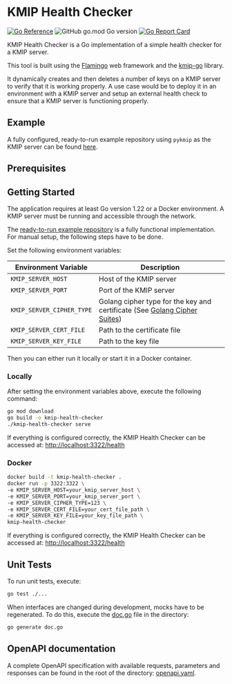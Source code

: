 # KMIP Health Checker 
[![Go Reference](https://pkg.go.dev/badge/github.com/friedrichrezner/kmip-health-checker.svg)](https://pkg.go.dev/github.com/friedrichrezner/kmip-health-checker)
![GitHub go.mod Go version](https://img.shields.io/github/go-mod/go-version/friedrichrezner/kmip-health-checker)
[![Go Report Card](https://goreportcard.com/badge/github.com/friedrichrezner/kmip-health-checker)](https://goreportcard.com/report/github.com/friedrichrezner/kmip-health-checker)

KMIP Health Checker is a Go implementation of a simple health checker for a KMIP server.

This tool is built using the [Flamingo](https://github.com/i-love-flamingo/flamingo) web framework and
the [kmip-go](https://github.com/ThalesGroup/kmip-go) library.

It dynamically creates and then deletes a number of keys on a KMIP server to verify that it is working properly. A use
case would be to deploy it in an environment with a KMIP server and setup an external health check to ensure that a
KMIP server is functioning properly.

## Example

A fully configured, ready-to-run example repository using `pykmip` as the KMIP server can be
found [here](https://github.com/FriedrichRezner/kmip-health-checker-example).

## Prerequisites

## Getting Started

The application requires at least Go version 1.22 or a Docker environment. A KMIP server must be running and
accessible through the network.

The [ready-to-run example repository](https://github.com/FriedrichRezner/kmip-health-checker-example) is a fully
functional implementation. For manual setup, the
following steps have to be done.

Set the following environment variables:

| Environment Variable      | Description                                                                                                                 |
|---------------------------|-----------------------------------------------------------------------------------------------------------------------------|
| `KMIP_SERVER_HOST`        | Host of the KMIP server                                                                                                     |
| `KMIP_SERVER_PORT`        | Port of the KMIP server                                                                                                     |
| `KMIP_SERVER_CIPHER_TYPE` | Golang cipher type for the key and certificate (See [Golang Cipher Suites](https://go.dev/src/crypto/tls/cipher_suites.go)) |
| `KMIP_SERVER_CERT_FILE`   | Path to the certificate file                                                                                                |
| `KMIP_SERVER_KEY_FILE`    | Path to the key file                                                                                                        |

Then you can either run it locally or start it in a Docker container.

### Locally

After setting the environment variables above, execute the following command:

```sh
go mod download
go build -o kmip-health-checker
./kmip-health-checker serve
```

If everything is configured correctly, the KMIP Health Checker can be accessed
at: [http://localhost:3322/health](http://localhost:3322/health)

### Docker

```sh
docker build -t kmip-health-checker .
docker run -p 3322:3322 \
-e KMIP_SERVER_HOST=your_kmip_server_host \
-e KMIP_SERVER_PORT=your_kmip_server_port \
-e KMIP_SERVER_CIPHER_TYPE=123 \
-e KMIP_SERVER_CERT_FILE=your_cert_file_path \
-e KMIP_SERVER_KEY_FILE=your_key_file_path \
kmip-health-checker
```

If everything is configured correctly, the KMIP Health Checker can be accessed
at: [http://localhost:3322/health](http://localhost:3322/health)

## Unit Tests

To run unit tests, execute:

```sh
go test ./...
```

When interfaces are changed during development, mocks have to be regenerated. To do this, execute
the [doc.go](doc.go) file in the directory:

```sh
go generate doc.go
```

## OpenAPI documentation

A complete OpenAPI specification with available requests, parameters and responses can be found in the root of the
directory: [openapi.yaml](openapi.yaml).